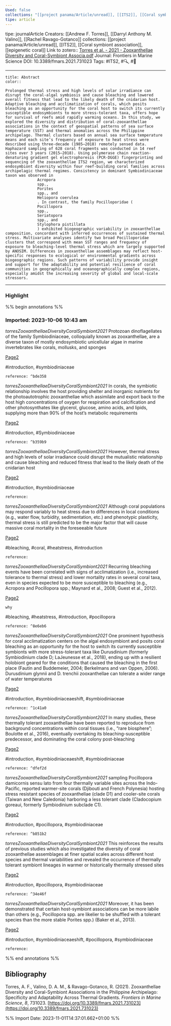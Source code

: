 ```yaml
---
Used: false
collections: "[[project panama/Article/unread]], [[ITS2]], [[Coral symbiont association]], [[epigenetic coral]]"
tipe: article
---
```

tipe: journalArticle
Creators: [[Andrew F. Torres]], [[Darryl Anthony M. Valino]], [[Rachel Ravago-Gotanco]]
collections: [[project panama/Article/unread]], [[ITS2]], [[Coral symbiont association]], [[epigenetic coral]]
Link to zotero:: [Torres et al. - 2021 - Zooxanthellae Diversity and Coral-Symbiont Associa.pdf](zotero://select/library/items/PNLUBKK7)
Journal: Frontiers in Marine Science
DOI: 10.3389/fmars.2021.731023
Tags: #ITS2, #🔍, #🎨

---
```ad-note
title: Abstract
color:: 

Prolonged thermal stress and high levels of solar irradiance can disrupt the coral-algal symbiosis and cause bleaching and lowered overall fitness that lead to the likely death of the cnidarian host. Adaptive bleaching and acclimatization of corals, which posits bleaching as an opportunity for the coral host to switch its currently susceptible endosymbionts to more stress-tolerant taxa, offers hope for survival of reefs amid rapidly warming oceans. In this study, we explored the diversity and distribution of coral-zooxanthellae associations in the context of geospatial patterns of sea surface temperature (SST) and thermal anomalies across the Philippine archipelago. Thermal clusters based on annual sea surface temperature means and each site’s frequency of exposure to heat stress were described using three-decade (1985–2018) remotely sensed data. Haphazard sampling of 628 coral fragments was conducted in 14 reef sites over 3 years (2015–2018). Using polymerase chain reaction-denaturing gradient gel electrophoresis (PCR-DGGE) fingerprinting and sequencing of the zooxanthellae ITS2 region, we characterized endosymbiont diversity within four reef-building coral families across archipelagic thermal regimes. Consistency in dominant Symbiodiniaceae taxon was observed in
              Acropora
              spp.,
              Porites
              spp., and
              Heliopora coerulea
              . In contrast, the family Pocilloporidae (
              Pocillopora
              spp.,
              Seriatopora
              spp., and
              Stylophora pistillata
              ) exhibited biogeographic variability in zooxanthellae composition, concordant with inferred occurrences of sustained thermal stress. Multivariate analyses identify two broad Pocilloporidae clusters that correspond with mean SST ranges and frequency of exposure to bleaching-level thermal stress which are largely supported by ANOSIM. Differences in zooxanthellae assemblages may reflect host-specific responses to ecological or environmental gradients across biogeographic regions. Such patterns of variability provide insight and support for the adaptability and potential resilience of coral communities in geographically and oceanographically complex regions, especially amidst the increasing severity of global and local-scale stressors.

```

---
### Highlight

%% begin annotations %%



### Imported: 2023-10-06 10:43 am

*torresZooxanthellaeDiversityCoralSymbiont2021*
	Protozoan dinoflagellates of the family Symbiodiniaceae, colloquially known as zooxanthellae, are a diverse taxon of mostly endosymbiotic unicellular algae in marine invertebrates like corals, mollusks, and sponges 
	
[Page2](zotero://open-pdf/library/items/PNLUBKK7?page=2&a=CRLLHGQ5)
	
	
#introduction, #symbiodiniaceae
	
	
	reference: ^bde358

*torresZooxanthellaeDiversityCoralSymbiont2021*
	In corals, the symbiotic relationship involves the host providing shelter and inorganic nutrients for the photoautotrophic zooxanthellae which assimilate and export back to the host high concentrations of oxygen for respiration and calcification and other photosynthates like glycerol, glucose, amino acids, and lipids, supplying more than 90% of the host’s metabolic requirements 
	
[Page2](zotero://open-pdf/library/items/PNLUBKK7?page=2&a=2H8GCUVX)
	
	
#introduction, #Symbiodiniaceae
	
	
	reference: ^b359b9

*torresZooxanthellaeDiversityCoralSymbiont2021*
	However, thermal stress and high levels of solar irradiance could disrupt the mutualistic relationship and cause bleaching and reduced fitness that lead to the likely death of the cnidarian host 
	
[Page2](zotero://open-pdf/library/items/PNLUBKK7?page=2&a=Y5MFE7GZ)
	
	
#introduction, #symbiodiniaceae
	
	
	reference:

*torresZooxanthellaeDiversityCoralSymbiont2021*
	Although coral populations may respond variably to heat stress due to differences in local conditions (e.g., water flow, turbidity, sedimentation, etc.) and phenotypic plasticity, thermal stress is still predicted to be the major factor that will cause massive coral mortality in the foreseeable future 
	
[Page2](zotero://open-pdf/library/items/PNLUBKK7?page=2&a=447DMQWZ)
	
	
#bleaching, #coral, #heatstress, #introduction
	
	
	reference:

*torresZooxanthellaeDiversityCoralSymbiont2021*
	Recurring bleaching events have been correlated with signs of acclimatization (i.e., increased tolerance to thermal stress) and lower mortality rates in several coral taxa, even in species expected to be more susceptible to bleaching (e.g., Acropora and Pocillopora spp.; Maynard et al., 2008; Guest et al., 2012). 
	
[Page2](zotero://open-pdf/library/items/PNLUBKK7?page=2&a=VSWIVDCI)
	
	why
	
	
#bleaching, #heatstress, #introduction, #pocillopora
	
	
	reference: ^8e6eb6

*torresZooxanthellaeDiversityCoralSymbiont2021*
	One prominent hypothesis for coral acclimatization centers on the algal endosymbiont and posits coral bleaching as an opportunity for the host to switch its currently susceptible symbionts with more stress-tolerant taxa like Durusdinium (formerly Symbiodinium clade D; LaJeunesse et al., 2018), ending up with a resilient holobiont geared for the conditions that caused the bleaching in the first place (Fautin and Buddemeier, 2004; Berkelmans and van Oppen, 2006). Durusdinium glynnii and D. trenchii zooxanthellae can tolerate a wider range of water temperatures 
	
[Page2](zotero://open-pdf/library/items/PNLUBKK7?page=2&a=RPDUZJ88)
	
	
#introduction, #symbiodiniaceaeshift, #symbiodiniaceae
	
	
	reference: ^1c41a0

*torresZooxanthellaeDiversityCoralSymbiont2021*
	In many studies, these thermally tolerant zooxanthellae have been reported to reproduce from background concentrations within coral tissues (i.e., “rare biosphere”; Boulotte et al., 2016), eventually overtaking its bleaching-susceptible predecessor, and dominating the coral colony post-bleaching 
	
[Page2](zotero://open-pdf/library/items/PNLUBKK7?page=2&a=ERI5UR7M)
	
	
#introduction, #symbiodiniaceaeshift, #symbiodiniaceae
	
	
	reference: ^dfef2d

*torresZooxanthellaeDiversityCoralSymbiont2021*
	sampling Pocillopora damicornis sensu lato from four thermally variable sites across the Indo-Pacific, reported warmer-site corals (Djibouti and French Polynesia) hosting stress resistant species of zooxanthellae (clade D1) and cooler-site corals (Taiwan and New Caledonia) harboring a less tolerant clade (Cladocopium goreaui, formerly Symbiodinium subclade C1). 
	
[Page2](zotero://open-pdf/library/items/PNLUBKK7?page=2&a=JUXQZXIQ)
	
	
#introduction, #pocillopora, #symbiodiniaceae
	
	
	reference: ^b851b2

*torresZooxanthellaeDiversityCoralSymbiont2021*
	This reinforces the results of previous studies which also investigated the diversity of coral zooxanthellae assemblages at finer spatial scales across different host species and thermal variabilities and revealed the occurrence of thermally tolerant symbiont lineages in warmer or historically thermally stressed sites 
	
[Page2](zotero://open-pdf/library/items/PNLUBKK7?page=2&a=H2F3FZFT)
	
	
#introduction, #pocillopora, #symbiodiniaceae
	
	
	reference: ^34e46f

*torresZooxanthellaeDiversityCoralSymbiont2021*
	Moreover, it has been demonstrated that certain host-symbiont associations can be more labile than others (e.g., Pocillopora spp. are likelier to be shuffled with a tolerant species than the more stable Porites spp.) (Baker et al., 2013). 
	
[Page2](zotero://open-pdf/library/items/PNLUBKK7?page=2&a=UH283PL9)
	
	
#introduction, #symbiodiniaceaeshift, #pocillopora, #symbiodiniaceae
	
	
	reference:








%% end annotations %%

## Bibliography

Torres, A. F., Valino, D. A. M., & Ravago-Gotanco, R. (2021). Zooxanthellae Diversity and Coral-Symbiont Associations in the Philippine Archipelago: Specificity and Adaptability Across Thermal Gradients. _Frontiers in Marine Science_, _8_, 731023. [https://doi.org/10.3389/fmars.2021.731023](https://doi.org/10.3389/fmars.2021.731023)

%% Import Date: 2023-11-01T14:37:01.662+01:00 %%
